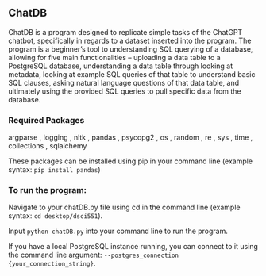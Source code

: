 ## ChatDB
ChatDB is a program designed to replicate simple tasks of the ChatGPT chatbot,
specifically in regards to a dataset inserted into the program. The program is a beginner’s
tool to understanding SQL querying of a database, allowing for five main functionalities
– uploading a data table to a PostgreSQL database, understanding a data table through
looking at metadata, looking at example SQL queries of that table to understand basic
SQL clauses, asking natural language questions of that data table, and ultimately using
the provided SQL queries to pull specific data from the database.


### Required Packages
argparse
, logging
, nltk
, pandas
, psycopg2
, os
, random
, re
, sys
, time
, collections
, sqlalchemy

These packages can be installed using pip in your command line (example syntax: `pip install pandas`)

### To run the program:
Navigate to your chatDB.py file using cd in the command line (example syntax: `cd desktop/dsci551`).

Input `python chatDB.py` into your command line to run the program.

If you have a local PostgreSQL instance running, you can connect to it using the command line argument:
`--postgres_connection {your_connection_string}`.
